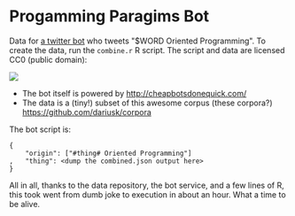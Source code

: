# Progamming Paragims Bot

Data for [a twitter bot](https://twitter.com/_PPBot) who tweets "$WORD Oriented Programming".  To create the data, run the `combine.r` R script.  The script and data are licensed CC0 (public domain):

<a href="http://creativecommons.org/publicdomain/zero/1.0/"><img src="http://i.creativecommons.org/p/zero/1.0/88x31.png"></a>

* The bot itself is powered by  http://cheapbotsdonequick.com/
* The data is a (tiny!) subset of this awesome corpus (these corpora?) https://github.com/dariusk/corpora

The bot script is:

```
{
	"origin": ["#thing# Oriented Programming"]
,	"thing": <dump the combined.json output here>
}
```

All in all, thanks to the data repository, the bot service, and a few lines of R, this took went from dumb joke to execution in about an hour.  What a time to be alive.
